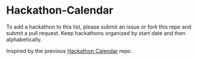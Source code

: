 # Hackathon-Calendar


To add a hackathon to this list, please submit an issue or fork this repo and submit a pull request. Keep hackathons organized by start date and then alphabetically.

Inspired by the previous [Hackathon Calendar](https://github.com/japacible/Hackathon-Calendar/blob/master/README.md) repo.